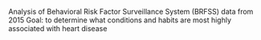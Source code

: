 Analysis of Behavioral Risk Factor Surveillance System (BRFSS) data from 2015
Goal: to determine what conditions and habits are most highly associated with heart disease
